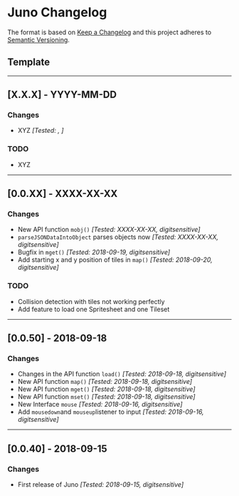 # Juno Changelog

The format is based on [Keep a Changelog](http://keepachangelog.com/en/1.0.0/)
and this project adheres to [Semantic Versioning](http://semver.org/spec/v2.0.0.html).

## Template

---

## [X.X.X] - YYYY-MM-DD

### Changes
- XYZ *[Tested: , ]*

### TODO
- XYZ

---

## [0.0.XX] - XXXX-XX-XX

### Changes
- New API function `mobj()` *[Tested: XXXX-XX-XX, digitsensitive]*
- `parseJSONDataIntoObject` parses objects now *[Tested: XXXX-XX-XX, digitsensitive]*
- Bugfix in `mget()` *[Tested: 2018-09-19, digitsensitive]*
- Add starting x and y position of tiles in `map()` *[Tested: 2018-09-20, digitsensitive]*

### TODO
- Collision detection with tiles not working perfectly
- Add feature to load one Spritesheet and one Tileset

---

## [0.0.50] - 2018-09-18

### Changes
- Changes in the API function `load()` *[Tested: 2018-09-18, digitsensitive]*
- New API function `map()` *[Tested: 2018-09-18, digitsensitive]*
- New API function `mget()` *[Tested: 2018-09-18, digitsensitive]*
- New API function `mset()` *[Tested: 2018-09-18, digitsensitive]*
- New Interface `mouse` *[Tested: 2018-09-16, digitsensitive]*
- Add `mousedown`and `mouseup`listener to input *[Tested: 2018-09-16, digitsensitive]*

---

## [0.0.40] - 2018-09-15

### Changes
- First release of Juno *[Tested: 2018-09-15, digitsensitive]*
